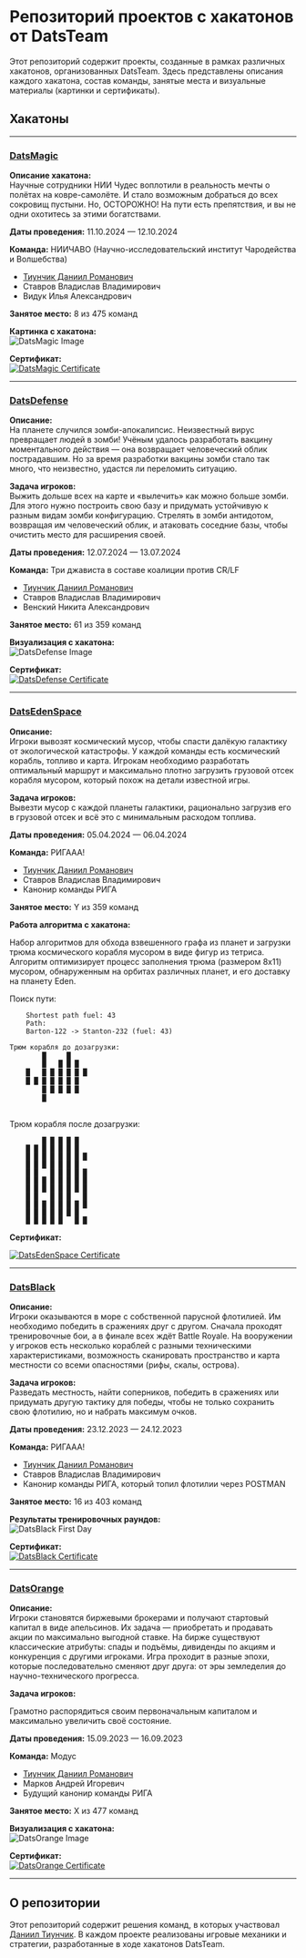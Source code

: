 # Репозиторий проектов с хакатонов от DatsTeam

Этот репозиторий содержит проекты, созданные в рамках различных хакатонов, организованных DatsTeam. Здесь представлены описания каждого хакатона, состав команды, занятые места и визуальные материалы (картинки и сертификаты).

## Хакатоны

---

### [DatsMagic](https://datsteam.dev/datsmagic)

**Описание хакатона:**  
Научные сотрудники НИИ Чудес воплотили в реальность мечты о полётах на ковре-самолёте. И стало возможным добраться до всех сокровищ пустыни. Но, ОСТОРОЖНО! На пути есть препятствия, и вы не одни охотитесь за этими богатствами.

**Даты проведения:** 11.10.2024 — 12.10.2024

**Команда:** НИИЧАВО (Научно-исследовательский институт Чародейства и Волшебства)

- [Тиунчик Даниил Романович](https://www.linkedin.com/in/daniil-tiunchyk/)
- Ставров Владислав Владимирович
- Видук Илья Александрович

**Занятое место:** 8 из 475 команд

**Картинка с хакатона:**  
![DatsMagic Image](./images/datsmagic_image.png)

**Сертификат:**  
[![DatsMagic Certificate](./certificates/datsmagic_certificate.png)](https://devteam.games/upload/cert_5873461359.pdf)

---

### [DatsDefense](https://datsteam.dev/datsdefense?utm_source=datshackaton)

**Описание:**  
На планете случился зомби-апокалипсис. Неизвестный вирус превращает людей в зомби! Учёным удалось разработать вакцину моментального действия — она возвращает человеческий облик пострадавшим. Но за время разработки вакцины зомби стало так много, что неизвестно, удастся ли переломить ситуацию.

**Задача игроков:**  
Выжить дольше всех на карте и «вылечить» как можно больше зомби. Для этого нужно построить свою базу и придумать устойчивую к разным видам зомби конфигурацию. Стрелять в зомби антидотом, возвращая им человеческий облик, и атаковать соседние базы, чтобы очистить место для расширения своей.

**Даты проведения:** 12.07.2024 — 13.07.2024

**Команда:** Три джависта в составе коалиции против CR/LF

- [Тиунчик Даниил Романович](https://www.linkedin.com/in/daniil-tiunchyk/)
- Ставров Владислав Владимирович
- Венский Никита Александрович

**Занятое место:** 61 из 359 команд

**Визуализация с хакатона:**  
![DatsDefense Image](./images/datsdefense_image.png)

**Сертификат:**  
[![DatsDefense Certificate](./certificates/datsdefense_certificate.png)](https://devteam.games/upload/cert_21075.pdf)

---

### [DatsEdenSpace](https://datsteam.dev/datsedenspace?utm_source=datshackathons)

**Описание:**  
Игроки вывозят космический мусор, чтобы спасти далёкую галактику от экологической катастрофы. У каждой команды есть космический корабль, топливо и карта. Игрокам необходимо разработать оптимальный маршрут и максимально плотно загрузить грузовой отсек корабля мусором, который похож на детали известной игры.

**Задача игроков:**  
Вывезти мусор с каждой планеты галактики, рационально загрузив его в грузовой отсек и всё это с минимальным расходом топлива.

**Даты проведения:** 05.04.2024 — 06.04.2024

**Команда:** РИГААА!

- [Тиунчик Даниил Романович](https://www.linkedin.com/in/daniil-tiunchyk/)
- Ставров Владислав Владимирович
- Канонир команды РИГА

**Занятое место:** Y из 359 команд

**Работа алгоритма с хакатона:**

Набор алгоритмов для обхода взвешенного графа из планет и загрузки трюма космического корабля мусором в виде фигур из тетриса. Алгоритм оптимизирует процесс заполнения трюма (размером 8x11) мусором, обнаруженным на орбитах различных планет, и его доставку на планету Eden.

Поиск пути:

```
    Shortest path fuel: 43
    Path: 
    Barton-122 -> Stanton-232 (fuel: 43)
```

```bash
Трюм корабля до дозагрузки:
        █     █     
        █   █ █ █   
    █   █ █ █ █ █ █ 
    █ █ █ █ █ █ █   
        █ █ █ █ █ 
        █         
                
```

Трюм корабля после дозагрузки:

```
        █ █ █ █ █ 
    █ █ █ █ █ █ █   
    █ █ █ █ █ █ █ █ 
    █ █ █ █ █ █ █   
    █ █   █ █ █ █ █ 
    █ █ █ █ █ █ █ █ 
    █ █ █ █ █ █ █ █ 
    █ █   █ █ █   █ 
    █ █ █ █ █ █ █ █ 
    █ █ █ █ █ █ █   
    █ █ █ █ █   █ █ 
```

**Сертификат:**

[![DatsEdenSpace Certificate](./certificates/datsedenspace_certificate.png)](https://devteam.games/upload/cert_20325.pdf)

---

### [DatsBlack](https://datsteam.dev/datsblack)

**Описание:**  
Игроки оказываются в море с собственной парусной флотилией. Им необходимо победить в сражениях друг с другом. Сначала проходят тренировочные бои, а в финале всех ждёт Battle Royale. На вооружении у игроков есть несколько кораблей с разными техническими характеристиками, возможность сканировать пространство и карта местности со всеми опасностями (рифы, скалы, острова).

**Задача игроков:**  
Разведать местность, найти соперников, победить в сражениях или придумать другую тактику для победы, чтобы не только сохранить свою флотилию, но и набрать максимум очков.

**Даты проведения:** 23.12.2023 — 24.12.2023

**Команда:** РИГААА!

- [Тиунчик Даниил Романович](https://www.linkedin.com/in/daniil-tiunchyk/)
- Ставров Владислав Владимирович
- Канонир команды РИГА, который топил флотилии через POSTMAN

**Занятое место:** 16 из 403 команд

**Результаты тренировочных раундов:**  
![DatsBlack First Day](./images/datsblack_image.jpg)

**Сертификат:**  
[![DatsBlack Certificate](./certificates/datsblack_certificate.png)](https://devteam.games/upload/cert_16840.pdf)

---

### [DatsOrange](https://datsteam.dev/datsorange?utm_source=hackatonydatsteam)

**Описание:**  
Игроки становятся биржевыми брокерами и получают стартовый капитал в виде апельсинов. Их задача — приобретать и продавать акции по максимально выгодной ставке. На бирже существуют классические атрибуты: спады и подъёмы, дивиденды по акциям и конкуренция с другими игроками. Игра проходит в разные эпохи, которые последовательно сменяют друг друга: от эры земледелия до научно-технического прогресса.

**Задача игроков:**  

Грамотно распорядиться своим первоначальным капиталом и максимально увеличить своё состояние.

**Даты проведения:** 15.09.2023 — 16.09.2023

**Команда:** Модус

- [Тиунчик Даниил Романович](https://www.linkedin.com/in/daniil-tiunchyk/)
- Марков Андрей Игоревич
- Будущий канонир команды РИГА

**Занятое место:** X из 477 команд

**Визуализация с хакатона:**  
![DatsOrange Image](./images/datsorange_image.jpg)

**Сертификат:**  
[![DatsOrange Certificate](./certificates/datsorange_certificate.png)](https://devteam.games/upload/cert_3447.pdf)

---

## О репозитории

Этот репозиторий содержит решения команд, в которых участвовал [Даниил Тиунчик](https://www.linkedin.com/in/daniil-tiunchyk/). В каждом проекте реализованы игровые механики и стратегии, разработанные в ходе хакатонов DatsTeam.
